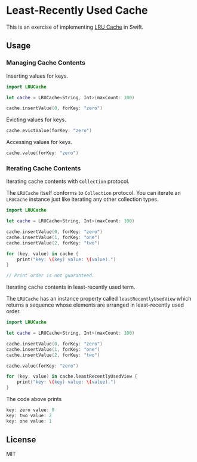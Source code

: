 # Least-Recently Used Cache

This is an exercise of implementing [LRU Cache](https://en.wikipedia.org/wiki/Cache_replacement_policies#Least_recently_used_(LRU)) in Swift.

## Usage


### Managing Cache Contents

Inserting values for keys.

```swift
import LRUCache

let cache = LRUCache<String, Int>(maxCount: 100)

cache.insertValue(0, forKey: "zero")

```

Evicting values for keys.

```swift
cache.evictValue(forKey: "zero")
```

Accessing values for keys.

```swift
cache.value(forKey: "zero")
```

### Iterating Cache Contents

Iterating cache contents with `Collection` protocol.

The `LRUCache` itself conforms to `Collection` protocol. You can iterate an
`LRUCache` instance just like iterating any other collection types.

```swift
import LRUCache

let cache = LRUCache<String, Int>(maxCount: 100)

cache.insertValue(0, forKey: "zero")
cache.insertValue(1, forKey: "one")
cache.insertValue(2, forKey: "two")

for (key, value) in cache {
	print("key: \(key) value: \(value).")
}

// Print order is not guaranteed.
```

Iterating cache contents in least-recently used term.

The `LRUCache` has an instance property called `leastRecentlyUsedView` which
returns a sequence whose elements are arranged in least-recently used order.

```swift
import LRUCache

let cache = LRUCache<String, Int>(maxCount: 100)

cache.insertValue(0, forKey: "zero")
cache.insertValue(1, forKey: "one")
cache.insertValue(2, forKey: "two")

cache.value(forKey: "zero")

for (key, value) in cache.leastRecentlyUsedView {
	print("key: \(key) value: \(value).")
}
```

The code above prints

```swift
key: zero value: 0
key: two value: 2
key: one value: 1
```

## License

MIT
